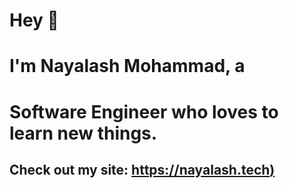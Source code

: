 # Hey 👋
# I'm Nayalash Mohammad, a 
# Software Engineer who loves to learn new things.

## Check out my site: [https://nayalash.tech)](https://nayalash.tech)
